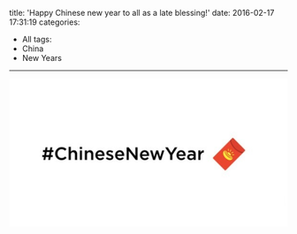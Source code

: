 title: 'Happy Chinese new year to all as a late blessing!'
date: 2016-02-17 17:31:19
categories:
- All
tags:
- China
- New Years
---


 ![ChineseNewYear](https://raw.githubusercontent.com/geoxing/photos/master/chinesenewyear.jpg)  